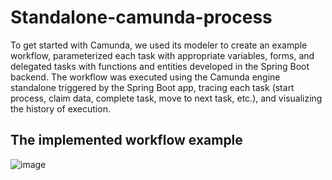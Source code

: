 # Standalone-camunda-process
To get started with Camunda, we used its modeler to create an example workflow, parameterized each task with appropriate variables, forms, and delegated tasks with functions and entities developed in the Spring Boot backend. The workflow was executed using the Camunda engine standalone triggered by the Spring Boot app, tracing each task (start process, claim data, complete task, move to next task, etc.), and visualizing the history of execution. 
## The implemented workflow example

![image](https://user-images.githubusercontent.com/84160502/215140030-b3b14a3e-3bac-4ec9-9427-0a9b2f171748.png)